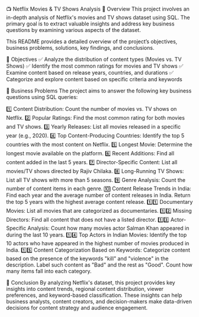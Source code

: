 📺 Netflix Movies & TV Shows Analysis
📌 Overview
This project involves an in-depth analysis of Netflix's movies and TV shows dataset using SQL. The primary goal is to extract valuable insights and address key business questions by examining various aspects of the dataset.

This README provides a detailed overview of the project’s objectives, business problems, solutions, key findings, and conclusions.

🎯 Objectives
✅ Analyze the distribution of content types (Movies vs. TV Shows)
✅ Identify the most common ratings for movies and TV shows
✅ Examine content based on release years, countries, and durations
✅ Categorize and explore content based on specific criteria and keywords

💼 Business Problems
The project aims to answer the following key business questions using SQL queries:

1️⃣ Content Distribution: Count the number of movies vs. TV shows on Netflix.
2️⃣ Popular Ratings: Find the most common rating for both movies and TV shows.
3️⃣ Yearly Releases: List all movies released in a specific year (e.g., 2020).
4️⃣ Top Content-Producing Countries: Identify the top 5 countries with the most content on Netflix.
5️⃣ Longest Movie: Determine the longest movie available on the platform.
6️⃣ Recent Additions: Find all content added in the last 5 years.
7️⃣ Director-Specific Content: List all movies/TV shows directed by Rajiv Chilaka.
8️⃣ Long-Running TV Shows: List all TV shows with more than 5 seasons.
9️⃣ Genre Analysis: Count the number of content items in each genre.
🔟 Content Release Trends in India: Find each year and the average number of content releases in India. Return the top 5 years with the highest average content release.
1️⃣1️⃣ Documentary Movies: List all movies that are categorized as documentaries.
1️⃣2️⃣ Missing Directors: Find all content that does not have a listed director.
1️⃣3️⃣ Actor-Specific Analysis: Count how many movies actor Salman Khan appeared in during the last 10 years.
1️⃣4️⃣ Top Actors in Indian Movies: Identify the top 10 actors who have appeared in the highest number of movies produced in India.
1️⃣5️⃣ Content Categorization Based on Keywords: Categorize content based on the presence of the keywords "kill" and "violence" in the description. Label such content as "Bad" and the rest as "Good". Count how many items fall into each category.

📌 Conclusion
By analyzing Netflix's dataset, this project provides key insights into content trends, regional content distribution, viewer preferences, and keyword-based classification. These insights can help business analysts, content creators, and decision-makers make data-driven decisions for content strategy and audience engagement.
